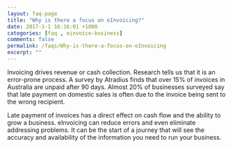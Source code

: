 ```yaml
---
layout: faq-page
title: "Why is there a focus on eInvoicing?"
date: 2017-1-1 16:16:01 +1000
categories: [faq , einvoice-business]
comments: false
permalink: /faqs/Why-is-there-a-focus-on-eInvoicing
excerpt: ""
---
```

Invoicing drives revenue or cash collection. Research tells us that it is an error-prone process. A survey by Atradius finds that over 15% of invoices in Australia are unpaid after 90 days. Almost 20% of businesses surveyed say that late payment on domestic sales is often due to the invoice being sent to the wrong recipient.

Late payment of invoices has a direct effect on cash flow and the ability to grow a business. eInvoicing can reduce errors and even eliminate addressing problems. It can be the start of a journey that will see the accuracy and availability of the information you need to run your business.
